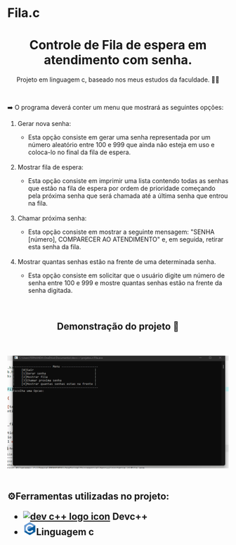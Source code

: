 
<h1>Fila.c</h1>
<h1 align="center"> Controle de Fila de espera em atendimento com senha.</h1>
<p align="center">Projeto em linguagem c, baseado nos meus estudos da faculdade. 👩‍💻</p>
<br>
<p>➡️ O programa deverá conter um menu que mostrará as seguintes opções:</p>

<ol>
    <li>Gerar nova senha:</li>
     <ul>
        <li> Esta opção consiste em gerar uma senha representada por um número aleatório entre 100 e 999 que ainda não esteja em uso e coloca-lo no final da fila de espera.</li>
     </ul>
     <br>
     <li>Mostrar fila de espera:</li>
     <ul>
        <li> Esta opção consiste em imprimir uma lista contendo todas as senhas que estão na fila de espera por ordem de prioridade começando pela próxima senha que será chamada até a última senha que entrou na fila.</li>
     </ul>
     <br>
     <li> Chamar próxima senha:</li>
       <ul>
         <li>Esta opção consiste em mostrar a seguinte mensagem: "SENHA [número], COMPARECER AO ATENDIMENTO" e, em seguida, retirar esta senha da fila. </li>
      </ul>
      <br>
      <li>Mostrar quantas senhas estão na frente de uma determinada senha.</li>
      <ul>
         <li>Esta opção consiste em solicitar que o usuário digite um número de senha entre 100 e 999 e mostre quantas senhas estão na frente da senha digitada.</li>
      </ul>
</ol>
<br>
<h2 align="center">Demonstração do projeto 🔎<h2>
 <br>
 <div><img src="https://github.com/nandamsouza/fila.c/blob/main/img/Anima%C3%A7%C3%A3o.gif"></div>
 <br>
   <p>⚙️Ferramentas utilizadas no projeto:</p>
   <ul>
      <li><a href="https://www.freeiconspng.com/img/28406" title="Image from freeiconspng.com"><img src="https://www.freeiconspng.com/uploads/dev-c--logo-icon-32.png" width="25" alt="dev c++ logo icon" /></a> Devc++</li>
      <li><img height="30" src="https://raw.githubusercontent.com/devicons/devicon/master/icons/c/c-original.svg">Linguagem c</li>
   </ul>
